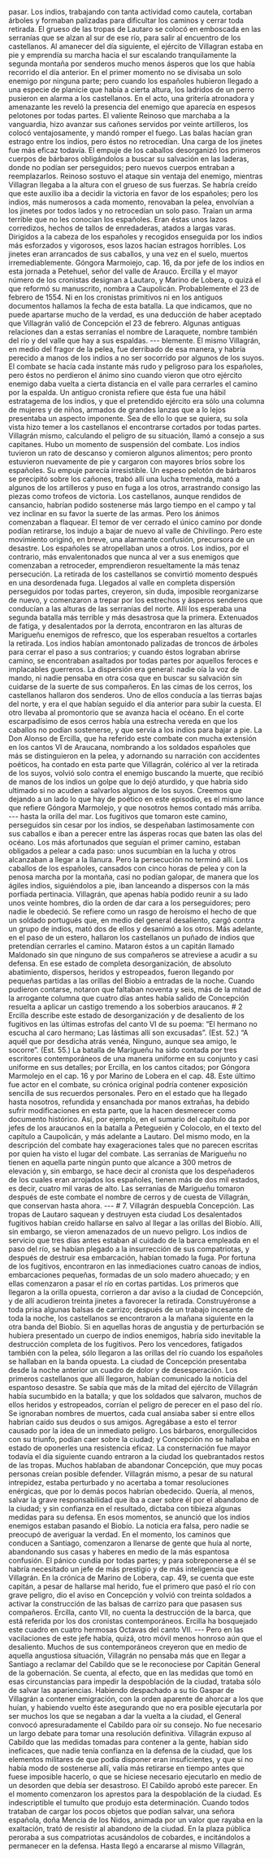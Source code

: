 pasar. Los indios, trabajando con tanta actividad como cautela, cortaban árboles y formaban palizadas para dificultar los caminos y cerrar toda retirada. El grueso de las tropas de Lautaro se colocó en emboscada en las serranías que se alzan al sur de ese río, para salir al encuentro de los castellanos. Al amanecer del día siguiente, el ejército de Villagran estaba en pie y emprendía su marcha hacia el sur escalando tranquilamente la segunda montaña por senderos mucho menos ásperos que los que había recorrido el día anterior. En el primer momento no se divisaba un solo enemigo por ninguna parte; pero cuando los españoles hubieron llegado a una especie de planicie que había a cierta altura, los ladridos de un perro pusieron en alarma a los castellanos. En el acto, una gritería atronadora y amenazante les reveló la presencia del enemigo que aparecía en espesos pelotones por todas partes. El valiente Reinoso que marchaba a la vanguardia, hizo avanzar sus cañones servidos por veinte artilleros, los colocó ventajosamente, y mandó romper el fuego. Las balas hacían gran estrago entre los indios, pero éstos no retrocedían. Una carga de los jinetes fue más eficaz todavía. El empuje de los caballos desorganizó los primeros cuerpos de bárbaros obligándolos a buscar su salvación en las laderas, donde no podían ser perseguidos; pero nuevos cuerpos entraban a reemplazarlos. Reinoso sostuvo el ataque sin ventaja del enemigo, mientras Villagran llegaba a la altura con el grueso de sus fuerzas. Se habría creído que este auxilio iba a decidir la victoria en favor de los españoles; pero los indios, más numerosos a cada momento, renovaban la pelea, envolvían a los jinetes por todos lados y no retrocedían un solo paso. Traían un arma terrible que no les conocían los españoles. Eran éstas unos lazos corredizos, hechos de tallos de enredaderas, atados a largas varas. Dirigidos a la cabeza de los españoles y recogidos enseguida por los indios más esforzados y vigorosos, esos lazos hacían estragos horribles. Los jinetes eran arrancados de sus caballos, y una vez en el suelo, muertos irremediablemente. Góngora Marmoiejo, cap. 16, da por jefe de los indios en esta jornada a Petehuel, señor del valle de Arauco. Ercilla y el mayor número de los cronistas designan a Lautaro, y Marino de Lobera, o quizá el que reformó su manuscrito, nombra a Caupolicán. Probablemente el 23 de febrero de 1554. Ni en los cronistas primitivos ni en los antiguos documentos hallamos la fecha de esta batalla. La que indicamos, que no puede apartarse mucho de la verdad, es una deducción de haber aceptado que Villagrán valió de Concepción el 23 de febrero. Algunas antiguas relaciones dan a estas serranías el nombre de Laraquete, nombre también del río y del valle que hay a sus espaldas. --- blemente. El mismo Villagrán, en medio del fragor de la pelea, fue derribado de esa manera, y habría perecido a manos de los indios a no ser socorrido por algunos de los suyos. El combate se hacía cada instante más rudo y peligroso para los españoles, pero éstos no perdieron el ánimo sino cuando vieron que otro ejército enemigo daba vuelta a cierta distancia en el valle para cerrarles el camino por la espalda. Un antiguo cronista refiere que ésta fue una hábil estratagema de los indios, y que el pretendido ejército era sólo una columna de mujeres y de niños, armados de grandes lanzas que a lo lejos presentaba un aspecto imponente. Sea de ello lo que se quiera, su sola vista hizo temer a los castellanos el encontrarse cortados por todas partes. Villagrán mismo, calculando el peligro de su situación, llamó a consejo a sus capitanes. Hubo un momento de suspensión del combate. Los indios tuvieron un rato de descanso y comieron algunos alimentos; pero pronto estuvieron nuevamente de pie y cargaron con mayores bríos sobre los españoles. Su empuje parecía irresistible. Un espeso pelotón de bárbaros se precipitó sobre los cañones, trabó allí una lucha tremenda, mató a algunos de los artilleros y puso en fuga a los otros, arrastrando consigo las piezas como trofeos de victoria. Los castellanos, aunque rendidos de cansancio, habrían podido sostenerse más largo tiempo en el campo y tal vez inclinar en su favor la suerte de las armas. Pero los ánimos comenzaban a flaquear. El temor de ver cerrado el único camino por donde podían retirarse, los indujo a bajar de nuevo al valle de Chivilingo. Pero este movimiento originó, en breve, una alarmante confusión, precursora de un desastre. Los españoles se atropellaban unos a otros. Los indios, por el contrario, más envalentonados que nunca al ver a sus enemigos que comenzaban a retroceder, emprendieron resueltamente la más tenaz persecución. La retirada de los castellanos se convirtió momento después en una desordenada fuga. Llegados al valle en completa dispersión perseguidos por todas partes, creyeron, sin duda, imposible reorganizarse de nuevo, y comenzaron a trepar por los estrechos y ásperos senderos que conducían a las alturas de las serranías del norte. Allí los esperaba una segunda batalla más terrible y más desastrosa que la primera. Extenuados de fatiga, y desalentados por la derrota, encontraron en las alturas de Marigueñu enemigos de refresco, que los esperaban resueltos a cortarles la retirada. Los indios habían amontonado palizadas de troncos de árboles para cerrar el paso a sus contrarios; y cuando éstos lograban abrirse camino, se encontraban asaltados por todas partes por aquellos feroces e implacables guerreros. La dispersión era general: nadie oía la voz de mando, ni nadie pensaba en otra cosa que en buscar su salvación sin cuidarse de la suerte de sus compañeros. En las cimas de los cerros, los castellanos hallaron dos senderos. Uno de ellos conducía a las tierras bajas del norte, y era el que habían seguido el día anterior para subir la cuesta. El otro llevaba al promontorio que se avanza hacia el océano. En el corte escarpadísimo de esos cerros había una estrecha vereda en que los caballos no podían sostenerse, y que servía a los indios para bajar a pie. La Don Alonso de Ercilla, que ha referido este combate con mucha extensión en los cantos VI de Araucana, nombrando a los soldados españoles que más se distinguieron en la pelea, y adornando su narración con accidentes poéticos, ha contado en esta parte que Villagrán, colérico al ver la retirada de los suyos, volvió solo contra el enemigo buscando la muerte, que recibió de manos de los indios un golpe que lo dejó aturdido, y que habría sido ultimado si no acuden a salvarlos algunos de los suyos. Creemos que dejando a un lado lo que hay de poético en este episodio, es el mismo lance que refiere Góngora Marmolejo, y que nosotros hemos contado más arriba. --- hasta la orilla del mar. Los fugitivos que tomaron este camino, perseguidos sin cesar por los indios, se despeñaban lastimosamente con sus caballos e iban a perecer entre las ásperas rocas que baten las olas del océano. Los más afortunados que seguían el primer camino, estaban obligados a pelear a cada paso: unos sucumbían en la lucha y otros alcanzaban a llegar a la llanura. Pero la persecución no terminó allí. Los caballos de los españoles, cansados con cinco horas de pelea y con la penosa marcha por la montaña, casi no podían galopar, de manera que los ágiles indios, siguiéndolos a pie, iban lanceando a dispersos con la más porfiada pertinacia. Villagrán, que apenas había podido reunir a su lado unos veinte hombres, dio la orden de dar cara a los perseguidores; pero nadie le obedeció. Se refiere como un rasgo de heroísmo el hecho de que un soldado portugués que, en medio del general desaliento, cargó contra un grupo de indios, mató dos de ellos y desanimó a los otros. Más adelante, en el paso de un estero, hallaron los castellanos un puñado de indios que pretendían cerrarles el camino. Mataron éstos a un capitán llamado Maldonado sin que ninguno de sus compañeros se atreviese a acudir a su defensa. En ese estado de completa desorganización, de absoluto abatimiento, dispersos, heridos y estropeados, fueron llegando por pequeñas partidas a las orillas del Biobío a entradas de la noche. Cuando pudieron contarse, notaron que faltaban noventa y seis, más de la mitad de la arrogante columna que cuatro días antes había salido de Concepción resuelta a aplicar un castigo tremendo a los soberbios araucanos. # 2 Ercilla describe este estado de desorganización y de desaliento de los fugitivos en las últimas estrofas del canto VI de su poema: “El hermano no escucha al caro hermano; Las Iástimas allí son excusadas”. (Est. 52.) “A aquél que por desdicha atrás venéa, Ninguno, aunque sea amigo, le socorre”. (Est. 55.) La batalla de Marigueñu ha sido contada por tres escritores contemporáneos de una manera uniforme en su conjunto y casi uniforme en sus detalles; por Ercilla, en los cantos citados; por Góngora Marmolejo en el cap. 16 y por Marino de Lobera en el cap. 48. Este último fue actor en el combate, su crónica original podría contener exposición sencilla de sus recuerdos personales. Pero en el estado que ha llegado hasta nosotros, refundida y ensanchada por manos extrañas, ha debido sufrir modificaciones en esta parte, que la hacen desmerecer como documento histórico. Así, por ejemplo, en el sumario del capítulo da por jefes de los araucanos en la batalla a Petegueién y Colocolo, en el texto del capítulo a Caupolicán, y más adelante a Lautaro. Del mismo modo, en la descripción del combate hay exageraciones tales que no parecen escritas por quien ha visto el lugar del combate. Las serranías de Marigueñu no tienen en aquella parte ningún punto que alcance a 300 metros de elevación y, sin embargo, se hace decir al cronista que los despeñaderos de los cuales eran arrojados los españoles, tienen más de dos mil estados, es decir, cuatro mil varas de alto. Las serranías de Marigueñu tomaron después de este combate el nombre de cerros y de cuesta de Villagrán, que conservan hasta ahora. --- # 7. Villagrán despuebla Concepción. Las tropas de Lautaro saquean y destruyen esta ciudad Los desalentados fugitivos habían creído hallarse en salvo al llegar a las orillas del Biobío. Allí, sin embargo, se vieron amenazados de un nuevo peligro. Los indios de servicio que tres días antes estaban al cuidado de la barca empleada en el paso del río, se habían plegado a la insurrección de sus compatriotas, y después de destruir esa embarcación, habían tomado la fuga. Por fortuna de los fugitivos, encontraron en las inmediaciones cuatro canoas de indios, embarcaciones pequeñas, formadas de un solo madero ahuecado; y en ellas comenzaron a pasar el río en cortas partidas. Los primeros que llegaron a la orilla opuesta, corrieron a dar aviso a la ciudad de Concepción, y de allí acudieron treinta jinetes a favorecer la retirada. Construyéronse a toda prisa algunas balsas de carrizo; después de un trabajo incesante de toda la noche, los castellanos se encontraron a la mañana siguiente en la otra banda del Biobío. Si en aquellas horas de angustia y de perturbación se hubiera presentado un cuerpo de indios enemigos, habría sido inevitable la destrucción completa de los fugitivos. Pero los vencedores, fatigados también con la pelea, sólo llegaron a las orillas del río cuando los españoles se hallaban en la banda opuesta. La ciudad de Concepción presentaba desde la noche anterior un cuadro de dolor y de desesperación. Los primeros castellanos que allí llegaron, habían comunicado la noticia del espantoso desastre. Se sabía que más de la mitad del ejército de Villagrán había sucumbido en la batalla; y que los soldados que salvaron, muchos de ellos heridos y estropeados, corrían el peligro de perecer en el paso del río. Se ignoraban nombres de muertos, cada cual ansiaba saber si entre ellos habrían caído sus deudos o sus amigos. Agregábase a esto el terror causado por la idea de un inmediato peligro. Los bárbaros, enorgullecidos con su triunfo, podían caer sobre la ciudad; y Concepción no se hallaba en estado de oponerles una resistencia eficaz. La consternación fue mayor todavía el día siguiente cuando entraron a la ciudad los quebrantados restos de las tropas. Muchos hablaban de abandonar Concepción, que muy pocas personas creían posible defender. Villagrán mismo, a pesar de su natural intrepidez, estaba perturbado y no acertaba a tomar resoluciones enérgicas, que por lo demás pocos habrían obedecido. Quería, al menos, salvar la grave responsabilidad que iba a caer sobre él por el abandono de la ciudad; y sin confianza en el resultado, dictaba con tibieza algunas medidas para su defensa. En esos momentos, se anunció que los indios enemigos estaban pasando el Biobío. La noticia era falsa, pero nadie se preocupó de averiguar la verdad. En el momento, los caminos que conducen a Santiago, comenzaron a llenarse de gente que huía al norte, abandonando sus casas y haberes en medio de la más espantosa confusión. El pánico cundía por todas partes; y para sobreponerse a él se habría necesitado un jefe de más prestigio y de más inteligencia que Villagrán. En la crónica de Marino de Lobera, cap. 49, se cuenta que este capitán, a pesar de hallarse mal herido, fue el primero que pasó el río con grave peligro, dio el aviso en Concepción y volvió con treinta soldados a activar la construcción de las balsas de carrizo para que pasasen sus compañeros. Ercilla, canto VII, no cuenta la destrucción de la barca, que está referida por los dos cronistas contemporáneos. Ercilla ha bosquejado este cuadro en cuatro hermosas Octavas del canto VII. --- Pero en las vacilaciones de este jefe había, quizá, otro móvil menos honroso aún que el desaliento. Muchos de sus contemporáneos creyeron que en medio de aquella angustiosa situación, Villagrán no pensaba más que en llegar a Santiago a reclamar del Cabildo que se le reconociese por Capitán General de la gobernación. Se cuenta, al efecto, que en las medidas que tomó en esas circunstancias para impedir la despoblación de la ciudad, trataba sólo de salvar las apariencias. Habiendo despachado a su tío Gaspar de Villagrán a contener emigración, con la orden aparente de ahorcar a los que huían, y habiendo vuelto éste asegurando que no era posible ejecutarla por ser muchos los que se negaban a dar la vuelta a la ciudad, el General convocó apresuradamente el Cabildo para oír su consejo. No fue necesario un largo debate para tomar una resolución definitiva. Villagrán expuso al Cabildo que las medidas tomadas para contener a la gente, habían sido ineficaces, que nadie tenía confianza en la defensa de la ciudad, que los elementos militares de que podía disponer eran insuficientes, y que si no había modo de sostenerse allí, valía más retirarse en tiempo antes que fuese imposible hacerlo, o que se hiciese necesario ejecutarlo en medio de un desorden que debía ser desastroso. El Cabildo aprobó este parecer. En el momento comenzaron los aprestos para la despoblación de la ciudad. Es indescriptible el tumulto que produjo esta determinación. Cuando todos trataban de cargar los pocos objetos que podían salvar, una señora española, doña Mencia de los Nidos, animada por un valor que rayaba en la exaltación, trató de resistir al abandono de la ciudad. En la plaza pública peroraba a sus compatriotas acusándolos de cobardes, e incitándolos a permanecer en la defensa. Hasta llegó a encararse al mismo Villagrán,